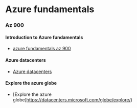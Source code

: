 # Azure fundamentals

### Az 900

#### Introduction to Azure fundamentals
- [azure fundamentals az 900](https://learn.microsoft.com/en-us/training/courses/az-900t00)

#### Azure datacenters
- [Azure datacenters](https://datacenters.microsoft.com/cloud-cultures/#video-YY1MfCvokB0)

#### Explore the azure globe
- [Explore the azure globe]https://datacenters.microsoft.com/globe/explore/)
